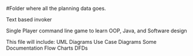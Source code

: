 #Folder where all the planning data goes.

Text based invoker

Single Player command line game to learn OOP, Java, and Software design

This file will include:
	UML Diagrams
	Use Case Diagrams
	Some Documentation
	Flow Charts
	DFDs
	